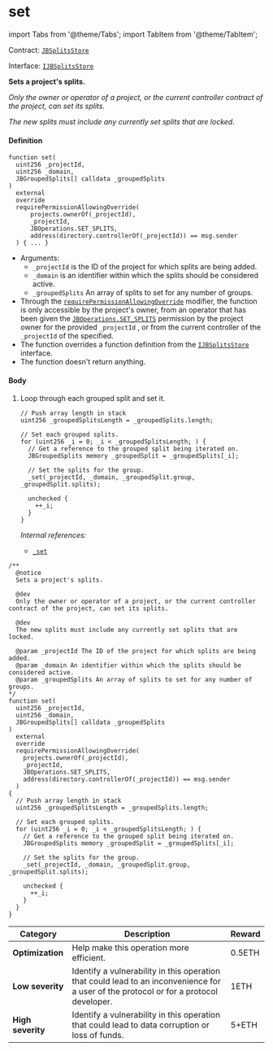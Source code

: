 # set

import Tabs from '@theme/Tabs';
import TabItem from '@theme/TabItem';

Contract: [`JBSplitsStore`](/protocol/api/contracts/jbsplitsstore/README.md)​‌

Interface: [`IJBSplitsStore`](/protocol/api/interfaces/ijbsplitsstore.md)

<Tabs>
<TabItem value="Step by step" label="Step by step">

**Sets a project's splits.**

_Only the owner or operator of a project, or the current controller contract of the project, can set its splits._

_The new splits must include any currently set splits that are locked._

#### Definition

```
function set(
  uint256 _projectId,
  uint256 _domain,
  JBGroupedSplits[] calldata _groupedSplits
)
  external
  override
  requirePermissionAllowingOverride(
      projects.ownerOf(_projectId),
      _projectId,
      JBOperations.SET_SPLITS,
      address(directory.controllerOf(_projectId)) == msg.sender
  ) { ... }
```

* Arguments:
  * `_projectId` is the ID of the project for which splits are being added.
  * `_domain` is an identifier within which the splits should be considered active.
  * `_groupedSplits` An array of splits to set for any number of groups. 
* Through the [`requirePermissionAllowingOverride`](/protocol/api/contracts/or-abstract/jboperatable/modifiers/requirepermissionallowingoverride.md) modifier, the function is only accessible by the project's owner, from an operator that has been given the [`JBOperations.SET_SPLITS`](/protocol/api/libraries/jboperations.md) permission by the project owner for the provided `_projectId` , or from the current controller of the `_projectId` of the specified.
* The function overrides a function definition from the [`IJBSplitsStore`](/protocol/api/interfaces/ijbsplitsstore.md) interface.
* The function doesn't return anything.

#### Body

1.  Loop through each grouped split and set it.

    ```
    // Push array length in stack
    uint256 _groupedSplitsLength = _groupedSplits.length;

    // Set each grouped splits.
    for (uint256 _i = 0; _i < _groupedSplitsLength; ) {
      // Get a reference to the grouped split being iterated on.
      JBGroupedSplits memory _groupedSplit = _groupedSplits[_i];

      // Set the splits for the group.
      _set(_projectId, _domain, _groupedSplit.group, _groupedSplit.splits);

      unchecked {
        ++_i;
      }
    }
    ```

    _Internal references:_

    * [`_set`](/protocol/api/contracts/jbsplitsstore/write/-_set.md)

</TabItem>

<TabItem value="Code" label="Code">

```
/** 
  @notice 
  Sets a project's splits.

  @dev
  Only the owner or operator of a project, or the current controller contract of the project, can set its splits.

  @dev
  The new splits must include any currently set splits that are locked.

  @param _projectId The ID of the project for which splits are being added.
  @param _domain An identifier within which the splits should be considered active.
  @param _groupedSplits An array of splits to set for any number of groups. 
*/
function set(
  uint256 _projectId,
  uint256 _domain,
  JBGroupedSplits[] calldata _groupedSplits
)
  external
  override
  requirePermissionAllowingOverride(
    projects.ownerOf(_projectId),
    _projectId,
    JBOperations.SET_SPLITS,
    address(directory.controllerOf(_projectId)) == msg.sender
  )
{
  // Push array length in stack
  uint256 _groupedSplitsLength = _groupedSplits.length;

  // Set each grouped splits.
  for (uint256 _i = 0; _i < _groupedSplitsLength; ) {
    // Get a reference to the grouped split being iterated on.
    JBGroupedSplits memory _groupedSplit = _groupedSplits[_i];

    // Set the splits for the group.
    _set(_projectId, _domain, _groupedSplit.group, _groupedSplit.splits);

    unchecked {
      ++_i;
    }
  }
}
```

</TabItem>

<TabItem value="Bug bounty" label="Bug bounty">

| Category          | Description                                                                                                                            | Reward |
| ----------------- | -------------------------------------------------------------------------------------------------------------------------------------- | ------ |
| **Optimization**  | Help make this operation more efficient.                                                                                               | 0.5ETH |
| **Low severity**  | Identify a vulnerability in this operation that could lead to an inconvenience for a user of the protocol or for a protocol developer. | 1ETH   |
| **High severity** | Identify a vulnerability in this operation that could lead to data corruption or loss of funds.                                        | 5+ETH  |

</TabItem>
</Tabs>
